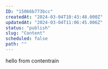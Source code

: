```yaml
---
ID: "15066b773bcc"
createdAt: "2024-03-04T10:43:48.000Z"
updatedAt: "2024-03-04T11:06:45.006Z"
status: "publish"
slug: "Content"
scheduled: false
path: ""
---
```

hello from contentrain